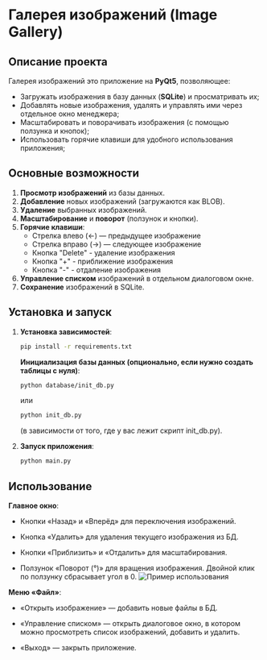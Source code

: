 # Галерея изображений (Image Gallery)

## Описание проекта
Галерея изображений это приложение на **PyQt5**, позволяющее:
- Загружать изображения в базу данных (**SQLite**) и просматривать их;
- Добавлять новые изображения, удалять и управлять ими через отдельное окно менеджера;
- Масштабировать и поворачивать изображения (с помощью ползунка и кнопок);
- Использовать горячие клавиши для удобного использования приложения;


## Основные возможности
1. **Просмотр изображений** из базы данных.
2. **Добавление** новых изображений (загружаются как BLOB).
3. **Удаление** выбранных изображений.
4. **Масштабирование** и **поворот** (ползунок и кнопки).
5. **Горячие клавиши**:  
   - Стрелка влево (←) — предыдущее изображение  
   - Стрелка вправо (→) — следующее изображение  
   - Кнопка "Delete" - удаление изображения
   - Кнопка "+" - приближение изображения
   - Кнопка "-" - отдаление изображения
6. **Управление списком** изображений в отдельном диалоговом окне.
7. **Сохранение** изображений в SQLite.




## Установка и запуск

1. **Установка зависимостей**:
   ```bash
   pip install -r requirements.txt
   ```
   
   **Инициализация базы данных (опционально, если нужно создать таблицы с нуля)**:
   ```bash
   python database/init_db.py
   ```
   или
   ```bash 
   python init_db.py
   ```

    (в зависимости от того, где у вас лежит скрипт init_db.py).


2. **Запуск приложения**:
   ```bash
   python main.py
   ```
## Использование

**Главное окно**:

- Кнопки «Назад» и «Вперёд» для переключения изображений.

- Кнопка «Удалить» для удаления текущего изображения из БД.

- Кнопки «Приблизить» и «Отдалить» для масштабирования.

- Ползунок «Поворот (°)» для вращения изображения. Двойной клик по ползунку сбрасывает угол в 0.
![Пример использования](https://i.imgur.com/0AaHeiC.gif)

**Меню «Файл»**:

- «Открыть изображение» — добавить новые файлы в БД.

- «Управление списком» — открыть диалоговое окно, в котором можно просмотреть список изображений, добавить и удалить.

- «Выход» — закрыть приложение.
